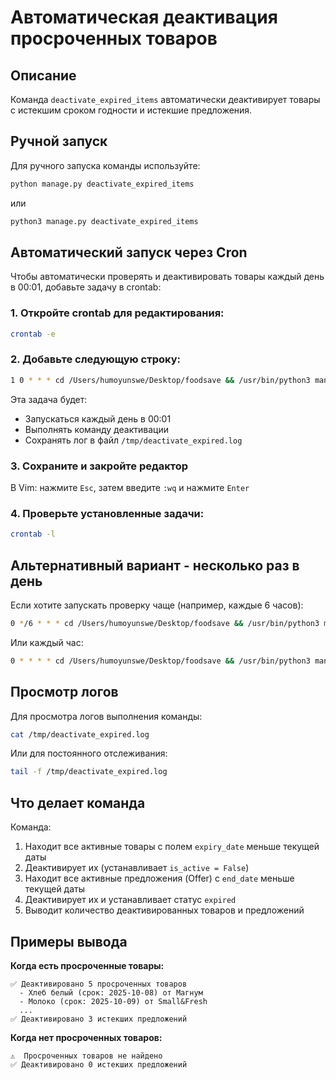 # Автоматическая деактивация просроченных товаров

## Описание

Команда `deactivate_expired_items` автоматически деактивирует товары с истекшим сроком годности и истекшие предложения.

## Ручной запуск

Для ручного запуска команды используйте:

```bash
python manage.py deactivate_expired_items
```

или

```bash
python3 manage.py deactivate_expired_items
```

## Автоматический запуск через Cron

Чтобы автоматически проверять и деактивировать товары каждый день в 00:01, добавьте задачу в crontab:

### 1. Откройте crontab для редактирования:

```bash
crontab -e
```

### 2. Добавьте следующую строку:

```bash
1 0 * * * cd /Users/humoyunswe/Desktop/foodsave && /usr/bin/python3 manage.py deactivate_expired_items >> /tmp/deactivate_expired.log 2>&1
```

Эта задача будет:
- Запускаться каждый день в 00:01
- Выполнять команду деактивации
- Сохранять лог в файл `/tmp/deactivate_expired.log`

### 3. Сохраните и закройте редактор

В Vim: нажмите `Esc`, затем введите `:wq` и нажмите `Enter`

### 4. Проверьте установленные задачи:

```bash
crontab -l
```

## Альтернативный вариант - несколько раз в день

Если хотите запускать проверку чаще (например, каждые 6 часов):

```bash
0 */6 * * * cd /Users/humoyunswe/Desktop/foodsave && /usr/bin/python3 manage.py deactivate_expired_items >> /tmp/deactivate_expired.log 2>&1
```

Или каждый час:

```bash
0 * * * * cd /Users/humoyunswe/Desktop/foodsave && /usr/bin/python3 manage.py deactivate_expired_items >> /tmp/deactivate_expired.log 2>&1
```

## Просмотр логов

Для просмотра логов выполнения команды:

```bash
cat /tmp/deactivate_expired.log
```

Или для постоянного отслеживания:

```bash
tail -f /tmp/deactivate_expired.log
```

## Что делает команда

Команда:
1. Находит все активные товары с полем `expiry_date` меньше текущей даты
2. Деактивирует их (устанавливает `is_active = False`)
3. Находит все активные предложения (Offer) с `end_date` меньше текущей даты
4. Деактивирует их и устанавливает статус `expired`
5. Выводит количество деактивированных товаров и предложений

## Примеры вывода

**Когда есть просроченные товары:**
```
✅ Деактивировано 5 просроченных товаров
  - Хлеб белый (срок: 2025-10-08) от Магнум
  - Молоко (срок: 2025-10-09) от Small&Fresh
  ...
✅ Деактивировано 3 истекших предложений
```

**Когда нет просроченных товаров:**
```
⚠️  Просроченных товаров не найдено
✅ Деактивировано 0 истекших предложений
```


